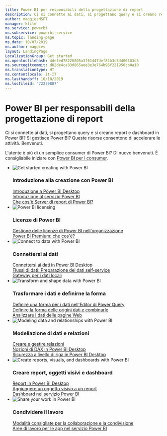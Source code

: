 ```yaml
---
title: Power BI per responsabili della progettazione di report
description: Ci si connette ai dati, si progettano query e si creano report e dashboard in Power BI? L'utente è un amministratore di Power BI?
author: maggiesMSFT
manager: kfile
ms.service: powerbi
ms.subservice: powerbi-service
ms.topic: landing-page
ms.date: 10/07/2019
ms.author: maggies
layout: LandingPage
LocalizationGroup: Get started
ms.openlocfilehash: 4defed78228805a3f61447def82b3c3d406103d3
ms.sourcegitcommit: d02de4ca33d865aee3e3e764b98f221950cb0a10
ms.translationtype: HT
ms.contentlocale: it-IT
ms.lasthandoff: 10/10/2019
ms.locfileid: "72239887"
---
```

# <a name="power-bi-for-report-designers"></a>Power BI per responsabili della progettazione di report

Ci si connette ai dati, si progettano query e si creano report e dashboard in Power BI? Si gestisce Power BI? Queste risorse consentono di accelerare le attività. Benvenuti.

L'utente è più di un semplice consumer di Power BI? Di nuovo benvenuti. È consigliabile iniziare con [Power BI per i consumer](consumer/power-bi-consumer-landing.md).

<ul class="panelContent cardsF"> 
            <li> 
                  <div class="cardSize"> 
                        <div class="cardPadding"> 
                              <div class="card"> 
                                    <div class="cardImageOuter">
                                          <div class="cardImage">
                                                <img alt="Get started creating with Power BI" src="media/power-bi-creator-landing/power-bi-designer-get-started.svg" data-linktype="relative-path">
                                          </div>
                                    </div>
                                    <div class="cardText"> 
                                          <h3>Introduzione alla creazione con Power BI</h3> 
                                          <p></p>
                                               <a href="desktop-what-is-desktop.md">Introduzione a Power BI Desktop</a><br/> 
                                               <a href="power-bi-overview.md">Introduzione al servizio Power BI</a><br/> 
                                               <a href="report-server/get-started.md">Che cos'è Server di report di Power BI?</a>
                                    </div> 
                              </div> 
                        </div> 
                  </div> 
            </li>
            <li> 
                  <div class="cardSize"> 
                        <div class="cardPadding"> 
                              <div class="card"> 
                                    <div class="cardImageOuter">
                                          <div class="cardImage">
                                                <img alt="Power BI licensing" src="media/power-bi-creator-landing/power-bi-designer-licensing.svg" data-linktype="relative-path">
                                          </div>
                                    </div>
                                    <div class="cardText"> 
                                          <h3>Licenze di Power BI</h3> 
                                          <p></p>
                                                <a href="service-admin-licensing-organization.md">Gestione delle licenze di Power BI nell'organizzazione</a><br/> 
                                                <a href="service-premium-what-is.md">Power BI Premium: che cos'è?</a> 
                                    </div> 
                              </div> 
                        </div> 
                  </div> 
            </li>
            <li> 
                  <div class="cardSize"> 
                        <div class="cardPadding"> 
                              <div class="card"> 
                                    <div class="cardImageOuter">
                                          <div class="cardImage">
                                                <img alt="Connect to data with Power BI" src="media/power-bi-creator-landing/power-bi-designer-connect-data.svg" data-linktype="relative-path">
                                          </div>
                                    </div>
                                    <div class="cardText"> 
                                          <h3>Connettersi ai dati</h3> 
                                          <p></p>
                                                <a href="desktop-quickstart-connect-to-data.md">Connettersi ai dati in Power BI Desktop</a><br/> 
                                                <a href="service-dataflows-overview.md">Flussi di dati: Preparazione dei dati self-service</a><br/> 
                                                <a href="service-gateway-onprem.md">Gateway per i dati locali</a>
                                    </div> 
                              </div> 
                        </div> 
                  </div> 
            </li>
            <li> 
                  <div class="cardSize"> 
                        <div class="cardPadding"> 
                              <div class="card"> 
                                    <div class="cardImageOuter">
                                          <div class="cardImage">
                                                <img alt="Transform and shape data with Power BI" src="media/power-bi-creator-landing/power-bi-designer-transform-shape-data.svg" data-linktype="relative-path">
                                          </div>
                                    </div>
                                    <div class="cardText"> 
                                          <h3>Trasformare i dati e definirne la forma</h3> 
                                          <p></p>
                                                <a href="desktop-common-query-tasks.md">Definire una forma per i dati nell'Editor di Power Query</a><br/> 
                                                <a href="desktop-shape-and-combine-data.md">Definire la forma delle origini dati e combinarle</a><br/> 
                                                <a href="desktop-tutorial-importing-and-analyzing-data-from-a-web-page.md">Analizzare i dati delle pagine Web</a>
                                    </div> 
                              </div> 
                        </div> 
                  </div> 
            </li>
            <li> 
                  <div class="cardSize"> 
                        <div class="cardPadding"> 
                              <div class="card"> 
                                    <div class="cardImageOuter">
                                          <div class="cardImage">
                                                <img alt="Modeling data and relationships with Power BI" src="media/power-bi-creator-landing/power-bi-designer-modeling-data-relationships.svg" data-linktype="relative-path">
                                          </div>
                                    </div>
                                    <div class="cardText"> 
                                          <h3>Modellazione di dati e relazioni</h3> 
                                          <p></p>
                                                <a href="desktop-create-and-manage-relationships.md">Creare e gestire relazioni</a><br/>
                                                <a href="desktop-quickstart-learn-dax-basics.md">Nozioni di DAX in Power BI Desktop</a><br/> 
                                                <a href="service-admin-rls.md">Sicurezza a livello di riga in Power BI Desktop</a> 
                                    </div> 
                              </div> 
                        </div> 
                  </div> 
            </li>
            <li> 
                  <div class="cardSize"> 
                        <div class="cardPadding"> 
                              <div class="card"> 
                                    <div class="cardImageOuter">
                                          <div class="cardImage">
                                                <img alt="Create reports, visuals, and dashboards with Power BI" src="media/power-bi-creator-landing/power-bi-designer-create-reports-visuals-dashboards.svg" data-linktype="relative-path">
                                          </div>
                                    </div>
                                    <div class="cardText"> 
                                          <h3>Creare report, oggetti visivi e dashboard</h3> 
                                          <p></p>
                                                <a href="desktop-report-view.md">Report in Power BI Desktop</a><br/> 
                                                <a href="power-bi-report-add-visualizations-i.md">Aggiungere un oggetto visivo a un report</a><br/> 
                                                <a href="service-dashboard-create.md">Dashboard nel servizio Power BI</a>
                                    </div> 
                              </div> 
                        </div> 
                  </div> 
            </li>
            <li> 
                  <div class="cardSize"> 
                        <div class="cardPadding"> 
                              <div class="card"> 
                                    <div class="cardImageOuter">
                                          <div class="cardImage">
                                                <img alt="Share your work in Power BI" src="media/power-bi-creator-landing/power-bi-designer-share-work.svg" data-linktype="relative-path">
                                          </div>
                                    </div>
                                    <div class="cardText"> 
                                          <h3>Condividere il lavoro</h3> 
                                          <p></p>
                                                <a href="service-how-to-collaborate-distribute-dashboards-reports.md">Modalità consigliate per la collaborazione e la condivisione</a><br/>
                                                <a href="service-create-workspaces.md">Aree di lavoro per le app nel servizio Power BI</a> 
                                    </div> 
                              </div> 
                        </div> 
                  </div> 
            </li>
</ul>



